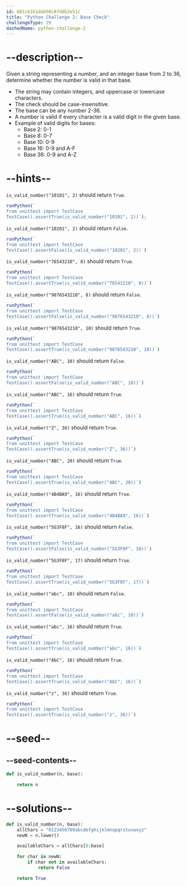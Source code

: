 ```yaml
---
id: 681cb1b1dab50c87ddb2e51c
title: "Python Challenge 2: Base Check"
challengeType: 29
dashedName: python-challenge-2
---
```


# --description--

Given a string representing a number, and an integer base from 2 to 36, determine whether the number is valid in that base.

- The string may contain integers, and uppercase or lowercase characters.
- The check should be case-insensitive.
- The base can be any number 2-36.
- A number is valid if every character is a valid digit in the given base.
- Example of valid digits for bases:
  - Base 2: 0-1
  - Base 8: 0-7
  - Base 10: 0-9
  - Base 16: 0-9 and A-F
  - Base 36: 0-9 and A-Z

# --hints--

`is_valid_number("10101", 2)` should return `True`.

```js
runPython(`
from unittest import TestCase
TestCase().assertTrue(is_valid_number("10101", 2))`);
```

`is_valid_number("10201", 2)` should return `False`.

```js
runPython(`
from unittest import TestCase
TestCase().assertFalse(is_valid_number("10201", 2))`)
```

`is_valid_number("76543210", 8)` should return `True`.

```js
runPython(`
from unittest import TestCase
TestCase().assertTrue(is_valid_number("76543210", 8))`)
```

`is_valid_number("9876543210", 8)` should return `False`.

```js
runPython(`
from unittest import TestCase
TestCase().assertFalse(is_valid_number("9876543210", 8))`)
```

`is_valid_number("9876543210", 10)` should return `True`.

```js
runPython(`
from unittest import TestCase
TestCase().assertTrue(is_valid_number("9876543210", 10))`)
```

`is_valid_number("ABC", 10)` should return `False`.

```js
runPython(`
from unittest import TestCase
TestCase().assertFalse(is_valid_number("ABC", 10))`)
```

`is_valid_number("ABC", 16)` should return `True`.

```js
runPython(`
from unittest import TestCase
TestCase().assertTrue(is_valid_number("ABC", 16))`)
```

`is_valid_number("Z", 36)` should return `True`.

```js
runPython(`
from unittest import TestCase
TestCase().assertTrue(is_valid_number("Z", 36))`)
```

`is_valid_number("ABC", 20)` should return `True`.

```js
runPython(`
from unittest import TestCase
TestCase().assertTrue(is_valid_number("ABC", 20))`)
```

`is_valid_number("4B4BA9", 16)` should return `True`.

```js
runPython(`
from unittest import TestCase
TestCase().assertTrue(is_valid_number("4B4BA9", 16))`)
```

`is_valid_number("5G3F8F", 16)` should return `False`.

```js
runPython(`
from unittest import TestCase
TestCase().assertFalse(is_valid_number("5G3F8F", 16))`)
```

`is_valid_number("5G3F8F", 17)` should return `True`.

```js
runPython(`
from unittest import TestCase
TestCase().assertTrue(is_valid_number("5G3F8F", 17))`)
```

`is_valid_number("abc", 10)` should return `False`.

```js
runPython(`
from unittest import TestCase
TestCase().assertFalse(is_valid_number("abc", 10))`)
```

`is_valid_number("abc", 16)` should return `True`.

```js
runPython(`
from unittest import TestCase
TestCase().assertTrue(is_valid_number("abc", 16))`)
```

`is_valid_number("AbC", 16)` should return `True`.

```js
runPython(`
from unittest import TestCase
TestCase().assertTrue(is_valid_number("AbC", 16))`)
```

`is_valid_number("z", 36)` should return `True`.

```js
runPython(`
from unittest import TestCase
TestCase().assertTrue(is_valid_number("z", 36))`)
```

# --seed--

## --seed-contents--

```py
def is_valid_number(n, base):

    return n
```

# --solutions--

```py
def is_valid_number(n, base):
    allChars = "0123456789abcdefghijklmnopqrstuvwxyz"
    newN = n.lower()

    availableChars = allChars[0:base]

    for char in newN:
        if char not in availableChars:
            return False

    return True
```
